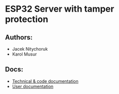 # ESP32 Server with tamper protection

## Authors:
- Jacek Nitychoruk
- Karol Musur

## Docs:

- [Technical & code documentation](docs/tech_manual.pdf)
- [User documentation](docs/user_manual.pdf)
